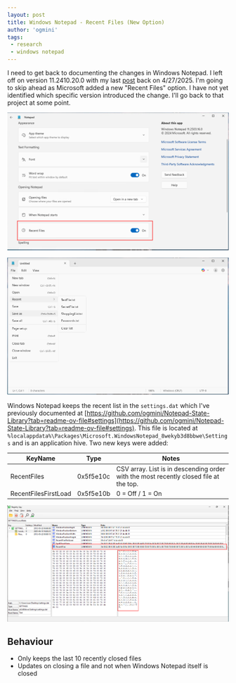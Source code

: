 ```yaml
---
layout: post
title: Windows Notepad - Recent Files (New Option)
author: 'ogmini'
tags:
 - research
 - windows notepad 
---
```


I need to get back to documenting the changes in Windows Notepad. I left off on version 11.2410.20.0 with my last [post](https://ogmini.github.io/2025/04/27/Windows-Notepad-Version-Changes-(11.2049.9.0).html) back on 4/27/2025. I'm going to skip ahead as Microsoft added a new "Recent Files" option. I have not yet identified which specific version introduced the change. I'll go back to that project at some point. 

![Recent Files Option](/images/windowsnotepad/recent_files.png)

![Recent Files](/images/windowsnotepad/recent_list.png)

Windows Notepad keeps the recent list in the `settings.dat` which I've previously documented at [https://github.com/ogmini/Notepad-State-Library?tab=readme-ov-file#settings](https://github.com/ogmini/Notepad-State-Library?tab=readme-ov-file#settings). This file is located at `%localappdata%\Packages\Microsoft.WindowsNotepad_8wekyb3d8bbwe\Settings` and is an application hive. Two new keys were added:

| KeyName | Type | Notes |
| --- | --- | --- |
| RecentFiles | 0x5f5e10c | CSV array. List is in descending order with the most recently closed file at the top. |
| RecentFilesFirstLoad | 0x5f5e10b | 0 = Off / 1 = On |

![Recent Files Registry](/images/windowsnotepad/recent_registry.png)

## Behaviour

- Only keeps the last 10 recently closed files
- Updates on closing a file and not when Windows Notepad itself is closed


